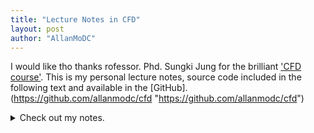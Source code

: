 ```yaml
---
title: "Lecture Notes in CFD"
layout: post
author: "AllanMoDC"
---
```

I would like tho thanks rofessor. Phd. Sungki Jung for the brilliant ['CFD course'](https://sites.google.com/site/aaerolab/lecture/cfd-postgraduate?authuser=0 "CFD postgraduate").
This is my personal lecture notes, source code included in the following text and available in the [GitHub].(https://github.com/allanmodc/cfd "https://github.com/allanmodc/cfd")

<details>
<summary>Check out my notes.</summary>
<iframe src="https://allanmodc.github.io/cfd" 
        onload='javascript:(function(o){o.style.height=o.contentWindow.document.body.scrollHeight+"px";}(this));' 
        style="height:200px;
               width:100%;
               border:none;
               overflow:hidden;"
        scrolling="yes">
</iframe>
</details>
